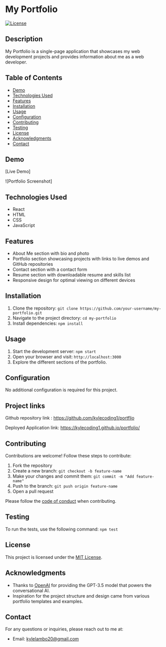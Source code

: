 # My Portfolio


[![License](https://img.shields.io/badge/license-MIT-blue.svg)](https://opensource.org/licenses/MIT)

## Description
My Portfolio is a single-page application that showcases my web development projects and provides information about me as a web developer.

## Table of Contents
- [Demo](#demo)
- [Technologies Used](#technologies-used)
- [Features](#features)
- [Installation](#installation)
- [Usage](#usage)
- [Configuration](#configuration)
- [Contributing](#contributing)
- [Testing](#testing)
- [License](#license)
- [Acknowledgments](#acknowledgments)
- [Contact](#contact)

## Demo
[Live Demo]

![Portfolio Screenshot]

## Technologies Used
- React
- HTML
- CSS
- JavaScript

## Features
- About Me section with bio and photo
- Portfolio section showcasing projects with links to live demos and GitHub repositories
- Contact section with a contact form
- Resume section with downloadable resume and skills list
- Responsive design for optimal viewing on different devices

## Installation
1. Clone the repository: `git clone https://github.com/your-username/my-portfolio.git`
2. Navigate to the project directory: `cd my-portfolio`
3. Install dependencies: `npm install`

## Usage
1. Start the development server: `npm start`
2. Open your browser and visit: `http://localhost:3000`
3. Explore the different sections of the portfolio.

## Configuration
No additional configuration is required for this project.

## Project links
Github repository link : https://github.com/kylecoding1/portflio

Deployed Application link: https://kylecoding1.github.io/portfolio/

## Contributing
Contributions are welcome! Follow these steps to contribute:
1. Fork the repository
2. Create a new branch: `git checkout -b feature-name`
3. Make your changes and commit them: `git commit -m "Add feature-name"`
4. Push to the branch: `git push origin feature-name`
5. Open a pull request

Please follow the [code of conduct](CODE_OF_CONDUCT.md) when contributing.

## Testing
To run the tests, use the following command: `npm test`

## License
This project is licensed under the [MIT License](LICENSE).

## Acknowledgments
- Thanks to [OpenAI](https://openai.com) for providing the GPT-3.5 model that powers the conversational AI.
- Inspiration for the project structure and design came from various portfolio templates and examples.

## Contact
For any questions or inquiries, please reach out to me at:
- Email: kylelambo20@gmail.com

